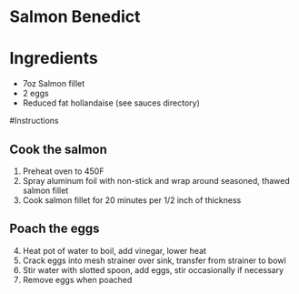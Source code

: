 # Salmon Benedict

# Ingredients
* 7oz Salmon fillet
* 2 eggs
* Reduced fat hollandaise (see sauces directory)

#Instructions
## Cook the salmon
1. Preheat oven to 450F
2. Spray aluminum foil with non-stick and wrap around seasoned, thawed salmon fillet
3. Cook salmon fillet for 20 minutes per 1/2 inch of thickness

## Poach the eggs
4. Heat pot of water to boil, add vinegar, lower heat
5. Crack eggs into mesh strainer over sink, transfer from strainer to bowl
6. Stir water with slotted spoon, add eggs, stir occasionally if necessary
7. Remove eggs when poached

